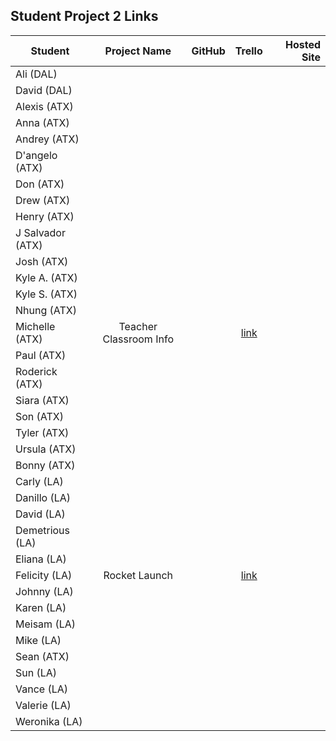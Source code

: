 ## Student Project 2 Links

| Student | Project Name | GitHub | Trello | Hosted Site |
|---|:---:|:---:|:---:|---:|
| Ali (DAL) |  |  |  |  | 
| David (DAL) |  |  |  |  | 
| Alexis (ATX) |  |  |  |  | 
| Anna (ATX) |  |  |  |  | 
| Andrey (ATX) |  |  |  |  | 
| D'angelo (ATX) |  |  |  |  | 
| Don (ATX) | |  |  |
| Drew (ATX) |  |  |  |  | 
| Henry (ATX) |  |  |  |  | 
| J Salvador (ATX) |  |  |  |  | 
| Josh (ATX) |  |  |  |  | 
| Kyle A. (ATX) |  |  |  |  | 
| Kyle S. (ATX) |  |  |  |  | 
| Nhung (ATX) |  |  |  |  |
| Michelle (ATX) | Teacher Classroom Info |  | [link](https://trello.com/b/WycacutU/teacher-classroom-info) |  | 
| Paul (ATX) |  |  |  |  | 
| Roderick (ATX) | |  |  |
| Siara (ATX) |  |  |  |  | 
| Son (ATX) |  |  |  |  | 
| Tyler (ATX) |  |  |  |  | 
| Ursula (ATX) |  |  |  |  | 
| Bonny (ATX) |  |  |  |  | 
| Carly (LA) |  |  |  |  | 
| Danillo (LA) |  |  |  |  | 
| David (LA) |  |  |  |  | 
| Demetrious (LA) |  |  |  |  | 
| Eliana (LA) |  |  |  |  | 
| Felicity (LA) | Rocket Launch |  | [link](https://trello.com/b/uLrz2fk3/rocket-launch) |  |
| Johnny (LA) |  |  |  |  | 
| Karen (LA) |  |  |  |  | 
| Meisam (LA) |  |  |  |  | 
| Mike (LA) |  |  |  |  | 
| Sean (ATX) |  |  |  |  | 
| Sun (LA) |  |  |  |  | 
| Vance (LA) |  |  |  |  | 
| Valerie (LA) |  |  |  |  | 
| Weronika (LA) |  |  |  |  | 

